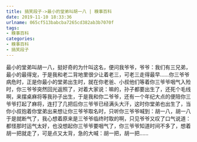 ```yaml
---
title: 搞笑段子->最小的堂弟叫胡一八 | 糗事百科
date: 2019-11-10 18:33:36
urlname: 065cf513babcba7265cd382ab3b7070f
tags: 
- 糗事百科
categories:
- 糗事百科
- 搞笑段子
---
```

最小的堂弟叫胡一八，挺好奇的为什叫这名，便问我爷爷，爷爷：我们有三兄弟，最小的最得宠，于是我和老二背地里很少让着老三，可老三走得最早……你三爷爷病危时，正是你最小的堂弟出生时，就在你老爸、小叔他们等着你三爷爷咽气入殓时，你三爷爷突然回光返照了，对着大家说：嘛的，孙子都要出生了，还死个毛线啊，来摆桌麻将等我孙子出生，于是我和你二爷爷，还有一个年纪大点的便陪你三爷爷打起了麻将，连打了几把后你三爷爷已经满头大汗，这时你堂弟也出生了，当你小叔抱着你堂弟出来想让你三爷爷取名时，只听你三爷爷喊到：胡一八，胡一八于是就断气了，我心想着原来是三爷爷临终时取的啊，只见爷爷又叹了口气说道：都怪那时运气太好，也没想起你三爷爷要咽气了，你三爷爷知道时间不多了，想着胡一把就走了，可是点又太背，急的大喊：胡一把，胡一把……


